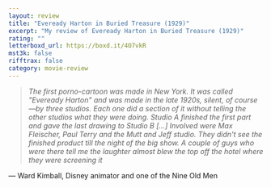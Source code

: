 ```yaml
---
layout: review
title: "Eveready Harton in Buried Treasure (1929)"
excerpt: "My review of Eveready Harton in Buried Treasure (1929)"
rating: ""
letterboxd_url: https://boxd.it/4O7vkR
mst3k: false
rifftrax: false
category: movie-review
---
```


<blockquote><i>The first porno-cartoon was made in New York. It was called "Eveready Harton" and was made in the late 1920s, silent, of course—by three studios. Each one did a section of it without telling the other studios what they were doing. Studio A finished the first part and gave the last drawing to Studio B [...] Involved were Max Fleischer, Paul Terry and the Mutt and Jeff studio. They didn't see the finished product till the night of the big show. A couple of guys who were there tell me the laughter almost blew the top off the hotel where they were screening it</i></blockquote>— Ward Kimball, Disney animator and one of the Nine Old Men
